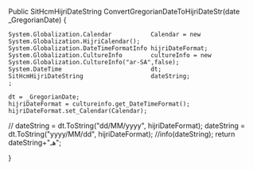Public  SitHcmHijriDateString ConvertGregorianDateToHijriDateStr(date  _GregorianDate)
{


    System.Globalization.Calendar           Calendar = new System.Globalization.HijriCalendar();
    System.Globalization.DateTimeFormatInfo hijriDateFormat;
    System.Globalization.CultureInfo        cultureInfo = new System.Globalization.CultureInfo("ar-SA",false);
    System.DateTime                         dt;
    SitHcmHijriDateString                   dateString;
    ;

    dt = _GregorianDate;
    hijriDateFormat = cultureinfo.get_DateTimeFormat();
    hijriDateFormat.set_Calendar(Calendar);
  //  dateString = dt.ToString("dd/MM/yyyy", hijriDateFormat);
     dateString = dt.ToString("yyyy/MM/dd", hijriDateFormat);
    //info(dateString);
    return dateString+"هـ";



}
